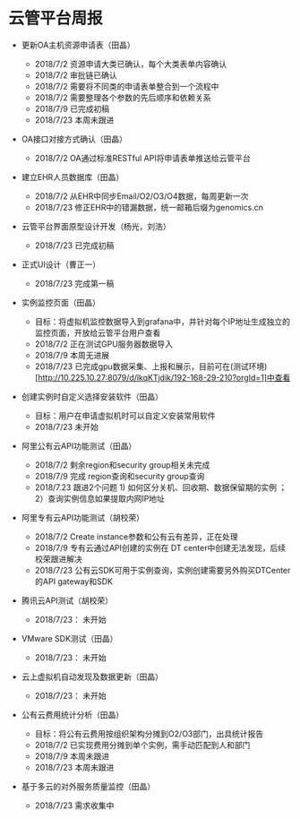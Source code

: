 # 云管平台周报

* 更新OA主机资源申请表（田晶）
    * 2018/7/2 资源申请大类已确认，每个大类表单内容确认
    * 2018/7/2 审批链已确认
    * 2018/7/2 需要将不同类的申请表单整合到一个流程中
    * 2018/7/2 需要整理各个参数的先后顺序和依赖关系
    * 2018/7/9 已完成初稿
    * 2018/7/23 本周未跟进
    
* OA接口对接方式确认（田晶）
    * 2018/7/2 OA通过标准RESTful API将申请表单推送给云管平台
    
* 建立EHR人员数据库（田晶）
    * 2018/7/2 从EHR中同步Email/O2/O3/O4数据，每周更新一次
    * 2018/7/23  修正EHR中的错漏数据，统一邮箱后缀为genomics.cn
    
* 云管平台界面原型设计开发（杨光，刘浩）
    * 2018/7/23 已完成初稿
     
* 正式UI设计（曹正一）
    * 2018/7/23 完成第一稿
    
* 实例监控页面（田晶）
    * 目标：将虚拟机监控数据导入到grafana中，并针对每个IP地址生成独立的监控页面，开放给云管平台用户查看
    * 2018/7/2 正在测试GPU服务器数据导入
    * 2018/7/9 本周无进展
    * 2018/7/23 已完成gpu数据采集、上报和展示，目前可在(测试环境)[http://10.225.10.27:8079/d/lkqKTjdik/192-168-29-210?orgId=1]中查看

* 创建实例时自定义选择安装软件（田晶）
    * 目标：用户在申请虚拟机时可以自定义安装常用软件
    * 2018/7/23 未开始

* 阿里公有云API功能测试（田晶）
	* 2018/7/2 剩余region和security group相关未完成
    * 2018/7/9 完成 region查询和security group查询
    * 2018/7.23  跟进2个问题  1) 如何区分关机、回收期、数据保留期的实例 ；2）查询实例信息如果提取内网IP地址

* 阿里专有云API功能测试（胡校荣）
    * 2018/7/2 Create instance参数和公有云有差异，正在处理
    * 2018/7/9 专有云通过API创建的实例在 DT center中创建无法发现，后续校荣跟进解决
    * 2018/7/23 公有云SDK可用于实例查询，实例创建需要另外购买DTCenter的API gateway和SDK

* 腾讯云API测试（胡校荣）	
    * 2018/7/23： 未开始

* VMware SDK测试（田晶）
    * 2018/7/23： 未开始

* 云上虚拟机自动发现及数据更新（田晶）
    * 2018/7/23： 未开始

* 公有云费用统计分析（田晶）
    * 目标：将公有云费用按组织架构分摊到O2/O3部门，出具统计报告
    * 2018/7/2 已实现费用分摊到单个实例，需手动匹配到人和部门
    * 2018/7/9 本周未跟进
    * 2018/7/23 本周未跟进

* 基于多云的对外服务质量监控（田晶）
    * 2018/7/23 需求收集中
